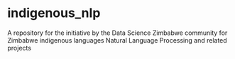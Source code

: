 # indigenous_nlp

A repository for the initiative by the Data Science Zimbabwe community for Zimbabwe indigenous languages Natural Language Processing and related projects 

